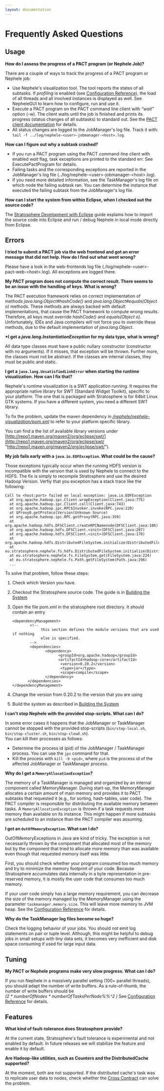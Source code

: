 ```yaml
---
layout: documentation
---
```


Frequently Asked Questions
==========================

Usage
-----

**How do I assess the progress of a PACT program (or Nephele Job)?**

There are a couple of ways to track the progress of a PACT program or
Nephele job:

-   Use Nephele's visualization tool. The tool reports the states of all
    subtasks. If *profiling* is enabled (see [Configuration
    Reference](configreference.html "configreference")),
    the load of all threads and all involved instances is displayed as
    well. See NepheleGUI to learn how to configure, run and use it.
-   Execute a PACT program on the PACT command line client with *“wait”*
    option (-w). The client waits until the job is finished and prints
    its progress (status changes of all subtasks) to standard out. See
    the [PACT client
    documentation](executepactprogram.html "executepactprogram")
    for details.
-   All status changes are logged to the JobManager's log file. Track it
    with: `tail -f ../log/nephele-<user>-jobmanager-<host>.log`.

**How can I figure out why a subtask crashed?**

-   If you run a PACT program using the PACT command-line client with
    enabled *wait* flag, task exceptions are printed to the standard
    err. See ExecutePactProgram for details.
-   Failing tasks and the corresponding exceptions are reported in the
    JobManager's log file
    (../log/nephele-\<user\>-jobmanager-\<host\>.log).
-   If you need more detailed information, see the TaskManager's log
    file on which node the failing subtask ran. You can determine the
    instance that executed the failing subtask from the JobManager's log
    file.

**How can I start the system from within Eclipse, when I checked out the
source code?**

The [Stratosphere Development with
Eclipse](eclipseimport.html "eclipseimport")
guide explains how to import the source code into Eclipse and run /
debug Nephele in local mode directly from Eclipse.

Errors
------

**I tried to submit a PACT job via the web frontend and got an error
message that did not help. How do I find out what went wrong?**

Please have a look in the web-frontends log file
(./log/nephele-\<user\>-pact-web-\<host\>.log). All exceptions are
logged there.

**My PACT program does not compute the correct result. There seems to be
an issue with the handling of keys. What is wrong?**

The PACT execution framework relies on correct implementation of methods
*java.lang.Object\#hashCode()* and *java.lang.Object\#equals(Object o)*
methods. These methods are always backed with default implementations,
that cause the PACT framework to compute wrong results. Therefore, all
keys must override *hashCode()* and *equals(Object o)*. Unfortunately,
IDEs and Java compilers will not force you to override these methods,
due to the default implementation of *java.lang.Object*.

**\*I get a *java.lang.InstantiationException* for my data type, what is
wrong?**

All data type classes must have a public nullary constructor
(constructor with no arguments). If it misses, that exception will be
thrown. Further more, the classes must not be abstract. If the classes
are internal classes, they must be public and static.

**I get a `java.lang.UnsatisfiedLinkError` when starting the runtime
visualization. How can I fix that?**

Nephele's runtime visualization is a SWT application running. It
requires the appropriate native library for SWT (Standard Widget
Toolkit), specific to your platform. The one that is packaged with
Stratosphere is for 64bit Linux GTK systems. If you have a different
system, you need a different SWT library.

To fix the problem, update the maven dependency in
*[/nephele/nephele-visualization/pom.xml](https://github.com/dimalabs/ozone/blob/master/nephele/nephele-visualization/pom.xml "https://github.com/dimalabs/ozone/blob/master/nephele/nephele-visualization/pom.xml")*
to refer to your platform specific library.

You can find a the list of available library versions under
[http://repo1.maven.org/maven2/org/eclipse/swt/](http://repo1.maven.org/maven2/org/eclipse/swt/ "http://repo1.maven.org/maven2/org/eclipse/swt/").

**My job fails early with a `java.io.EOFException`. What could be the
cause?**

Those exceptions typically occur when the running HDFS version is
incompatible with the version that is used by Nephele to connect to the
HDFS. The fix is simply to recompile Stratosphere and use the desired
Hadoop Version. Verfiy that you exception has a stack trace like the
following:

    Call to <host:port> failed on local exception: java.io.EOFException
      at org.apache.hadoop.ipc.Client.wrapException(Client.java:775)
      at org.apache.hadoop.ipc.Client.call(Client.java:743)
      at org.apache.hadoop.ipc.RPC$Invoker.invoke(RPC.java:220)
      at $Proxy0.getProtocolVersion(Unknown Source)
      at org.apache.hadoop.ipc.RPC.getProxy(RPC.java:359)
      at org.apache.hadoop.hdfs.DFSClient.createRPCNamenode(DFSClient.java:106)
      at org.apache.hadoop.hdfs.DFSClient.<init>(DFSClient.java:207)
      at org.apache.hadoop.hdfs.DFSClient.<init>(DFSClient.java:170)
      at org.apache.hadoop.hdfs.DistributedFileSystem.initialize(DistributedFileSystem.java:82)
      at eu.stratosphere.nephele.fs.hdfs.DistributedFileSystem.initialize(DistributedFileSystem.java:117)
      at eu.stratosphere.nephele.fs.FileSystem.get(FileSystem.java:224)
      at eu.stratosphere.nephele.fs.Path.getFileSystem(Path.java:296)
      ...

To solve that problem, follow these steps:

1.  Check which Version you have.
2.  Checkout the Stratosphere source code. The guide is in [Building the
    System](buildthesystem.html "buildthesystem")
3.  Open the file pom.xml in the stratosphere root directory. It should
    contain an entry

        <dependencyManagement>
                <!--
                     this section defines the module versions that are used if nothing
                     else is specified.
                -->
                <dependencies>
                       <dependency>
                             <groupId>org.apache.hadoop</groupId>
                             <artifactId>hadoop-core</artifactId>
                              <version>0.20.2</version>
                              <type>jar</type>
                              <scope>compile</scope>
                       </dependency>
               </dependencies>
        </dependencyManagement>

4) Change the version from 0.20.2 to the version that you are using

5) Build the system as described in [Building the
System](buildthesystem.html "buildthesystem")

**I can't stop Nephele with the provided stop-scripts. What can I do?**

In some error cases it happens that the JobManager or TaskManager cannot
be stopped with the provided stop-scripts (`bin/stop-local.sh`,
`bin/stop-cluster.sh`, `bin/stop-cloud.sh`).   
 You can kill their processes as follows:

-   Determine the process id (pid) of the JobManager / TaskManager
    process. You can use the `jps` command for that.
-   Kill the process with `kill -9 <pid>`, where `pid` is the process id
    of the affected JobManager or TaskManager process.

**Why do I get a `MemoryAllocationException`?**

The memory of a TaskManager is managed and organized by an internal
component called MemoryManager. During start-up, the MemoryManager
allocates a certain amount of main memory and provides it to PACT
subtasks that requested it (e.g., for sorting, hash-tables, user code).
The PACT compiler is responsible for distributing the available memory
between tasks. A `MemoryAllocationException` is thrown if a task
requests more memory than available on its instance. This might happen
if more subtasks are scheduled to an instance than the PACT compiler was
assuming.

**I got an `OutOfMemoryException`. What can I do?**

OutOfMemoryExceptions in Java are kind of tricky. The exception is not
necessarily thrown by the component that allocated most of the memory
but by the component that tried to allocate more memory than was
available even though that requested memory itself was little.   

First, you should check whether your program consumed too much memory
and try to minimize the memory footprint of your code. Because
Stratosphere accumulates data internally in a byte representation in
pre-reserved memory, it is mostly the user code that consumes too much
memory.  

If your user code simply has a large memory requirement, you can
decrease the size of the memory managed by the MemoryManager using the
parameter `taskmanager.memory.size`. This will leave more memory to JVM
heap. See the [Configuration
Reference](configreference.html "configreference")
for details.

**Why do the TaskManager log files become so huge?**

Check the logging behavior of your jobs. You should not emit log
statements on pair or tuple level. Although, this might be helpful to
debug jobs in small setups with tiny data sets, it becomes very
inefficient and disk space consuming if used for large input data.

Tuning
------

**My PACT or Nephele programs make very slow progress. What can I do?**

If you run Nephele in a massively parallel setting (100+ parallel
threads), you should adapt the number of write buffers. As a
rule-of-thumb, the number of write buffers should be   
 *(2 \* numberOfNodes \* numberOfTasksPerNode%%\^2 )* See [Configuration
Reference](configreference.html "configreference")
for details.

Features
--------

**What kind of fault-tolerance does Stratosphere provide?**

At the current state, Stratosphere's fault tolerance is experimental and
not enabled by default. In future releases we will stabilize the feature
and enable it by default.

**Are Hadoop-like utilities, such as Counters and the DistributedCache
supported?**

At the moment, both are not supported. If the distributed cache's task
was to replicate user data to nodes, check whether the [Cross
Contract](pactpm#cross "pactpm")
can solve the problem.
